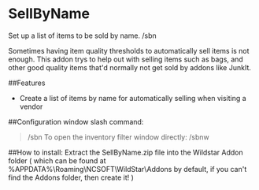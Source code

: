 SellByName
======

Set up a list of items to be sold by name. /sbn

Sometimes having item quality thresholds to automatically sell items is not enough. This addon trys to help out with selling items such as bags, and other good quality items that'd normally not get sold by addons like JunkIt.

##Features
* Create a list of items by name for automatically selling when visiting a vendor

##Configuration window slash command:
> /sbn
To open the inventory filter window directly:
> /sbnw

##How to install:
Extract the SellByName.zip file into the Wildstar Addon folder ( which can be found at %APPDATA%\Roaming\NCSOFT\WildStar\Addons by default, if you can't find the Addons folder, then create it! )